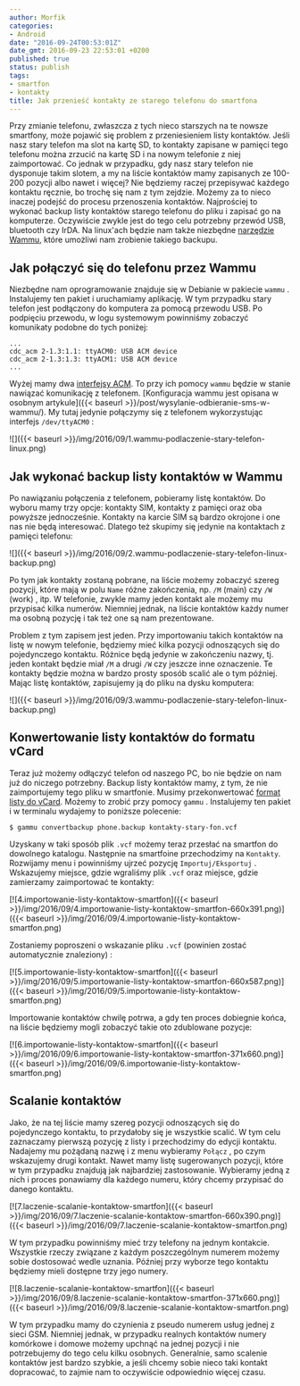 ```yaml
---
author: Morfik
categories:
- Android
date: "2016-09-24T00:53:01Z"
date_gmt: 2016-09-23 22:53:01 +0200
published: true
status: publish
tags:
- smartfon
- kontakty
title: Jak przenieść kontakty ze starego telefonu do smartfona
---
```


Przy zmianie telefonu, zwłaszcza z tych nieco starszych na te nowsze smartfony, może pojawić się
problem z przeniesieniem listy kontaktów. Jeśli nasz stary telefon ma slot na kartę SD, to kontakty
zapisane w pamięci tego telefonu można zrzucić na kartę SD i na nowym telefonie z niej zaimportować.
Co jednak w przypadku, gdy nasz stary telefon nie dysponuje takim slotem, a my na liście kontaktów
mamy zapisanych ze 100-200 pozycji albo nawet i więcej? Nie będziemy raczej przepisywać każdego
kontaktu ręcznie, bo trochę się nam z tym zejdzie. Możemy za to nieco inaczej podejść do procesu
przenoszenia kontaktów. Najprościej to wykonać backup listy kontaktów starego telefonu do pliku i
zapisać go na komputerze. Oczywiście zwykle jest do tego celu potrzebny przewód USB, bluetooth czy
IrDA. Na linux'ach będzie nam także niezbędne [narzędzie Wammu](), które umożliwi nam zrobienie
takiego backupu.

<!--more-->
## Jak połączyć się do telefonu przez Wammu

Niezbędne nam oprogramowanie znajduje się w Debianie w pakiecie `wammu` . Instalujemy ten pakiet i
uruchamiamy aplikację. W tym przypadku stary telefon jest podłączony do komputera za pomocą przewodu
USB. Po podpięciu przewodu, w logu systemowym powinniśmy zobaczyć komunikaty podobne do tych
poniżej:

    ...
    cdc_acm 2-1.3:1.1: ttyACM0: USB ACM device
    cdc_acm 2-1.3:1.3: ttyACM1: USB ACM device
    ...

Wyżej mamy dwa [interfejsy
ACM](https://rfc1149.net/blog/2013/03/05/what-is-the-difference-between-devttyusbx-and-devttyacmx/).
To przy ich pomocy `wammu` będzie w stanie nawiązać komunikację z telefonem. [Konfiguracja wammu
jest opisana w osobnym artykule]({{< baseurl >}}/post/wysylanie-odbieranie-sms-w-wammu/). My tutaj
jedynie połączymy się z telefonem wykorzystując interfejs `/dev/ttyACM0` :

![]({{< baseurl >}}/img/2016/09/1.wammu-podlaczenie-stary-telefon-linux.png)

## Jak wykonać backup listy kontaktów w Wammu

Po nawiązaniu połączenia z telefonem, pobieramy listę kontaktów. Do wyboru mamy trzy opcje: kontakty
SIM, kontakty z pamięci oraz oba powyższe jednocześnie. Kontakty na karcie SIM są bardzo okrojone i
one nas nie będą interesować. Dlatego też skupimy się jedynie na kontaktach z pamięci telefonu:

![]({{< baseurl >}}/img/2016/09/2.wammu-podlaczenie-stary-telefon-linux-backup.png)

Po tym jak kontakty zostaną pobrane, na liście możemy zobaczyć szereg pozycji, które mają w polu
`Name` różne zakończenia, np. `/M` (main) czy `/W` (work) , itp. W telefonie, zwykle mamy jeden
kontakt ale możemy mu przypisać kilka numerów. Niemniej jednak, na liście kontaktów każdy numer ma
osobną pozycję i tak też one są nam prezentowane.

Problem z tym zapisem jest jeden. Przy importowaniu takich kontaktów na listę w nowym telefonie,
będziemy mieć kilka pozycji odnoszących się do pojedynczego kontaktu. Różnice będą jedynie w
zakończeniu nazwy, tj. jeden kontakt będzie miał `/M` a drugi `/W` czy jeszcze inne oznaczenie. Te
kontakty będzie można w bardzo prosty sposób scalić ale o tym później. Mając listę kontaktów,
zapisujemy ją do pliku na dysku komputera:

![]({{< baseurl >}}/img/2016/09/3.wammu-podlaczenie-stary-telefon-linux-backup.png)

## Konwertowanie listy kontaktów do formatu vCard

Teraz już możemy odłączyć telefon od naszego PC, bo nie będzie on nam już do niczego potrzebny.
Backup listy kontaktów mamy, z tym, że nie zaimportujemy tego pliku w smartfonie. Musimy
przekonwertować [format listy do vCard](https://pl.wikipedia.org/wiki/VCard). Możemy to zrobić przy
pomocy `gammu` . Instalujemy ten pakiet i w terminalu wydajemy to poniższe polecenie:

    $ gammu convertbackup phone.backup kontakty-stary-fon.vcf

Uzyskany w taki sposób plik `.vcf` możemy teraz przesłać na smartfon do dowolnego katalogu.
Następnie na smartfoine przechodzimy na `Kontakty`. Rozwijamy menu i powinniśmy ujrzeć pozycję
`Importuj/Eksportuj` . Wskazujemy miejsce, gdzie wgraliśmy plik `.vcf` oraz miejsce, gdzie
zamierzamy zaimportować te
kontakty:

[![4.importowanie-listy-kontaktow-smartfon]({{< baseurl >}}/img/2016/09/4.importowanie-listy-kontaktow-smartfon-660x391.png)]({{< baseurl >}}/img/2016/09/4.importowanie-listy-kontaktow-smartfon.png)

Zostaniemy poproszeni o wskazanie pliku `.vcf` (powinien zostać automatycznie znaleziony)
:

[![5.importowanie-listy-kontaktow-smartfon]({{< baseurl >}}/img/2016/09/5.importowanie-listy-kontaktow-smartfon-660x587.png)]({{< baseurl >}}/img/2016/09/5.importowanie-listy-kontaktow-smartfon.png)

Importowanie kontaktów chwilę potrwa, a gdy ten proces dobiegnie końca, na liście będziemy mogli
zobaczyć takie oto zdublowane
pozycje:

[![6.importowanie-listy-kontaktow-smartfon]({{< baseurl >}}/img/2016/09/6.importowanie-listy-kontaktow-smartfon-371x660.png)]({{< baseurl >}}/img/2016/09/6.importowanie-listy-kontaktow-smartfon.png)

## Scalanie kontaktów

Jako, że na tej liście mamy szereg pozycji odnoszących się do pojedynczego kontaktu, to przydałoby
się je wszystkie scalić. W tym celu zaznaczamy pierwszą pozycję z listy i przechodzimy do edycji
kontaktu. Nadajemy mu pożądaną nazwę i z menu wybieramy `Połącz` , po czym wskazujemy drugi kontakt.
Nawet mamy listę sugerowanych pozycji, które w tym przypadku znajdują jak najbardziej zastosowanie.
Wybieramy jedną z nich i proces ponawiamy dla każdego numeru, który chcemy przypisać do danego
kontaktu.

[![7.laczenie-scalanie-kontaktow-smartfon]({{< baseurl >}}/img/2016/09/7.laczenie-scalanie-kontaktow-smartfon-660x390.png)]({{< baseurl >}}/img/2016/09/7.laczenie-scalanie-kontaktow-smartfon.png)

W tym przypadku powinniśmy mieć trzy telefony na jednym kontakcie. Wszystkie rzeczy związane z
każdym poszczególnym numerem możemy sobie dostosować wedle uznania. Później przy wyborze tego
kontaktu będziemy mieli dostępne trzy jego
numery.

[![8.laczenie-scalanie-kontaktow-smartfon]({{< baseurl >}}/img/2016/09/8.laczenie-scalanie-kontaktow-smartfon-371x660.png)]({{< baseurl >}}/img/2016/09/8.laczenie-scalanie-kontaktow-smartfon.png)

W tym przypadku mamy do czynienia z pseudo numerem usług jednej z sieci GSM. Niemniej jednak, w
przypadku realnych kontaktów numery komórkowe i domowe możemy upchnąć na jednej pozycji i nie
potrzebujemy do tego celu kilku osobnych. Generalnie, samo scalenie kontaktów jest bardzo szybkie, a
jeśli chcemy sobie nieco taki kontakt dopracować, to zajmie nam to oczywiście odpowiednio więcej
czasu.
